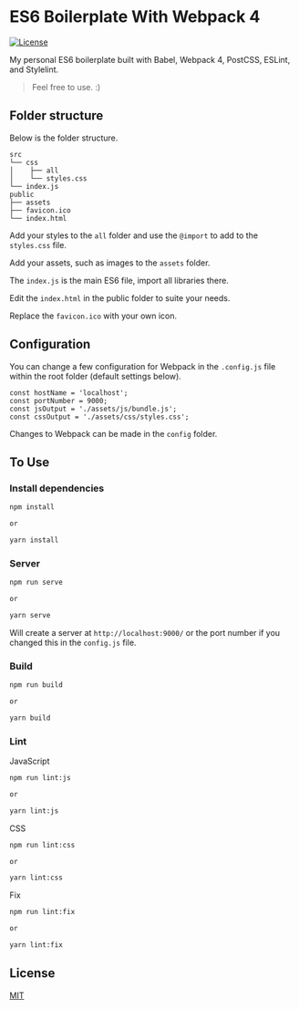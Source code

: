# ES6 Boilerplate With Webpack 4

[![License](https://img.shields.io/badge/license-MIT-blue.svg?style=flat-square)](https://github.com/VD39/es6-webpack-boilerplate/blob/master/LICENSE)

My personal ES6 boilerplate built with Babel, Webpack 4, PostCSS, ESLint, and Stylelint.

> Feel free to use. :)

## Folder structure

Below is the folder structure.

```
src
└── css
│    ├── all
│    └── styles.css
└── index.js
public
├── assets
├── favicon.ico
└── index.html
```

Add your styles to the `all` folder and use the `@import` to add to the `styles.css` file.

Add your assets, such as images to the `assets` folder.

The `index.js` is the main ES6 file, import all libraries there.

Edit the `index.html` in the public folder to suite your needs.

Replace the `favicon.ico` with your own icon.

## Configuration

You can change a few configuration for Webpack in the `.config.js` file within the root folder (default settings below).

```
const hostName = 'localhost';
const portNumber = 9000;
const jsOutput = './assets/js/bundle.js';
const cssOutput = './assets/css/styles.css';
```

Changes to Webpack can be made in the `config` folder.

## To Use

### Install dependencies

```sh
npm install

or

yarn install
```

### Server

```sh
npm run serve

or

yarn serve
```

Will create a server at `http://localhost:9000/` or the port number if you changed this in the `config.js` file.

### Build

```sh
npm run build

or

yarn build
```

### Lint

JavaScript

```sh
npm run lint:js

or

yarn lint:js
```

CSS

```sh
npm run lint:css

or

yarn lint:css
```

Fix

```sh
npm run lint:fix

or

yarn lint:fix
```

## License

[MIT](https://github.com/VD39/es6-webpack-boilerplate/blob/master/LICENSE)
